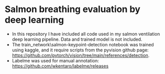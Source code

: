 # Salmon breathing evaluation by deep learning
- In this repository I have included all code used in my salmon ventilation deep learning pipeline. Data and trained model is not included.
- The train_network\\salmon-keypoint-detection notebook was trained using kaggle, and it require scripts from the pyvision github page: https://github.com/pytorch/vision/tree/main/references/detection.
- Labelme was used for manual annotation: https://github.com/wkentaro/labelme/releases
